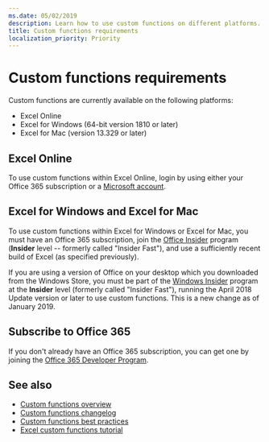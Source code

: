 ```yaml
---
ms.date: 05/02/2019
description: Learn how to use custom functions on different platforms. 
title: Custom functions requirements
localization_priority: Priority
---
```

# Custom functions requirements

Custom functions are currently available on the following platforms:

- Excel Online
- Excel for Windows (64-bit version 1810 or later)
- Excel for Mac (version 13.329 or later)

## Excel Online
To use custom functions within Excel Online, login by using either your Office 365 subscription or a [Microsoft account](https://account.microsoft.com/account).

## Excel for Windows and Excel for Mac
To use custom functions within Excel for Windows or Excel for Mac, you must have an Office 365 subscription, join the [Office Insider](https://products.office.com/office-insider) program (**Insider** level -- formerly called "Insider Fast"), and use a sufficiently recent build of Excel (as specified previously).

If you are using a version of Office on your desktop which you downloaded from the Windows Store, you must be part of the [Windows Insider](https://insider.windows.com/) program at the **Insider** level (formerly called "Insider Fast"), running the April 2018 Update version or later to use custom functions. This is a new change as of January 2019.

## Subscribe to Office 365
If you don't already have an Office 365 subscription, you can get one by joining the [Office 365 Developer Program](https://developer.microsoft.com/en-us/office/dev-program).

## See also
* [Custom functions overview](custom-functions-overview.md)
* [Custom functions changelog](custom-functions-changelog.md)
* [Custom functions best practices](custom-functions-best-practices.md)
* [Excel custom functions tutorial](../tutorials/excel-tutorial-create-custom-functions.md)
